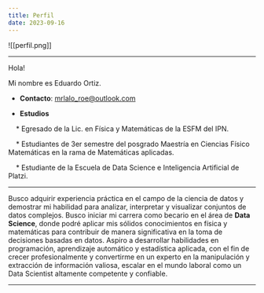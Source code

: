 ```yaml
---
title: Perfil
date: 2023-09-16
---
```

  

![[perfil.png]]

  

---

Hola!

Mi nombre es Eduardo Ortiz.  

* **Contacto**: mrlalo_roe@outlook.com

* **Estudios**

    * Egresado de la Lic. en Física y Matemáticas de la ESFM del IPN.

    * Estudiantes de 3er semestre del posgrado Maestría en Ciencias Físico Matemáticas en la rama de Matemáticas aplicadas.

    * Estudiante de la Escuela de Data Science e Inteligencia Artificial de Platzi.

  ---

Busco adquirir experiencia práctica en el campo de la ciencia de datos y demostrar mi habilidad para analizar, interpretar y visualizar conjuntos de datos complejos. Busco iniciar mi carrera como becario en el área de **Data Science**, donde podré aplicar mis sólidos conocimientos en física y matemáticas para contribuir de manera significativa en la toma de decisiones basadas en datos. Aspiro a desarrollar habilidades en programación, aprendizaje automático y estadística aplicada, con el fin de crecer profesionalmente y convertirme en un experto en la manipulación y extracción de información valiosa, escalar en el mundo laboral como un Data Scientist altamente competente y confiable.

  

  

---